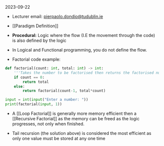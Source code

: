 2023-09-22

* Lecturer email: pierpaolo.dondio@tudublin.ie

* [[Paradigm Definition]]

* **Procedural:** Logic where the flow (I.E the movement through the code) is also defined by the logic

* In Logical and Functional programming, you do not define the flow. 

* Factorial code example:
```python   
def factorial(count: int, total: int) -> int:
	'''Takes the number to be factorised then returns the factorised number, total should ALWAYS be 1'''
    if count == 0:
        return total
    else:
        return factorial(count-1, total*count)

input = int(input("Enter a number: "))
print(factorial(input, 1))
```

* A [[Loop Factorial]] is generally more memory efficient then a [[Recursive Factorial]] as the memory can be freed as the logic progresses, not only when finished. 

* Tail recursion (the solution above) is considered the most efficient as only one value must be stored at any one time